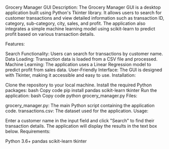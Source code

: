 Grocery Manager GUI
Description: The Grocery Manager GUI is a desktop application built using Python's Tkinter library. It allows users to search for customer transactions and view detailed information such as transaction ID, category, sub-category, city, sales, and profit. The application also integrates a simple machine learning model using scikit-learn to predict profit based on various transaction details.

Features:

Search Functionality: Users can search for transactions by customer name.
Data Loading: Transaction data is loaded from a CSV file and processed.
Machine Learning: The application uses a Linear Regression model to predict profit from sales data.
User-Friendly Interface: The GUI is designed with Tkinter, making it accessible and easy to use.
Installation:

Clone the repository to your local machine.
Install the required Python packages:
bash
Copy code
pip install pandas scikit-learn tkinter
Run the application:
bash
Copy code
python grocery_manager.py
Files:

grocery_manager.py: The main Python script containing the application code.
transactions.csv: The dataset used for the application.
Usage:

Enter a customer name in the input field and click "Search" to find their transaction details.
The application will display the results in the text box below.
Requirements:

Python 3.6+
pandas
scikit-learn
tkinter
